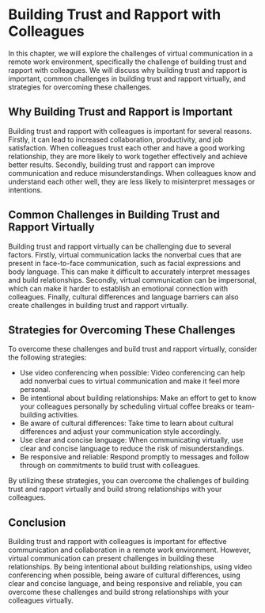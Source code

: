 Building Trust and Rapport with Colleagues
=======================================================================================================================

In this chapter, we will explore the challenges of virtual communication in a remote work environment, specifically the challenge of building trust and rapport with colleagues. We will discuss why building trust and rapport is important, common challenges in building trust and rapport virtually, and strategies for overcoming these challenges.

Why Building Trust and Rapport is Important
-------------------------------------------

Building trust and rapport with colleagues is important for several reasons. Firstly, it can lead to increased collaboration, productivity, and job satisfaction. When colleagues trust each other and have a good working relationship, they are more likely to work together effectively and achieve better results. Secondly, building trust and rapport can improve communication and reduce misunderstandings. When colleagues know and understand each other well, they are less likely to misinterpret messages or intentions.

Common Challenges in Building Trust and Rapport Virtually
---------------------------------------------------------

Building trust and rapport virtually can be challenging due to several factors. Firstly, virtual communication lacks the nonverbal cues that are present in face-to-face communication, such as facial expressions and body language. This can make it difficult to accurately interpret messages and build relationships. Secondly, virtual communication can be impersonal, which can make it harder to establish an emotional connection with colleagues. Finally, cultural differences and language barriers can also create challenges in building trust and rapport virtually.

Strategies for Overcoming These Challenges
------------------------------------------

To overcome these challenges and build trust and rapport virtually, consider the following strategies:

* Use video conferencing when possible: Video conferencing can help add nonverbal cues to virtual communication and make it feel more personal.
* Be intentional about building relationships: Make an effort to get to know your colleagues personally by scheduling virtual coffee breaks or team-building activities.
* Be aware of cultural differences: Take time to learn about cultural differences and adjust your communication style accordingly.
* Use clear and concise language: When communicating virtually, use clear and concise language to reduce the risk of misunderstandings.
* Be responsive and reliable: Respond promptly to messages and follow through on commitments to build trust with colleagues.

By utilizing these strategies, you can overcome the challenges of building trust and rapport virtually and build strong relationships with your colleagues.

Conclusion
----------

Building trust and rapport with colleagues is important for effective communication and collaboration in a remote work environment. However, virtual communication can present challenges in building these relationships. By being intentional about building relationships, using video conferencing when possible, being aware of cultural differences, using clear and concise language, and being responsive and reliable, you can overcome these challenges and build strong relationships with your colleagues virtually.
